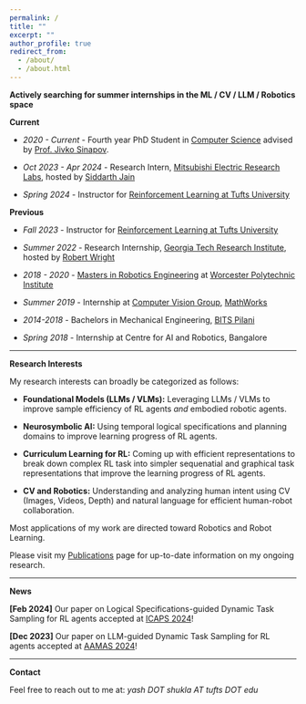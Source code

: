 ```yaml
---
permalink: /
title: ""
excerpt: ""
author_profile: true
redirect_from: 
  - /about/
  - /about.html
---
```


**Actively searching for summer internships in the ML / CV / LLM / Robotics space**


**Current**

- *2020 - Current* - Fourth year PhD Student in [Computer Science](https://engineering.tufts.edu/cs/) advised by [Prof. Jivko Sinapov](https://www.eecs.tufts.edu/~jsinapov/).

- *Oct 2023 - Apr 2024* - Research Intern, [Mitsubishi Electric Research Labs](https://www.merl.com/), hosted by [Siddarth Jain](https://www.merl.com/people/sjain)

- *Spring 2024* - Instructor for [Reinforcement Learning at Tufts University](http://www.cs.tufts.edu/comp/138/)

**Previous**

- *Fall 2023* - Instructor for [Reinforcement Learning at Tufts University](https://www.eecs.tufts.edu/~jsinapov/teaching/comp138_RL_Fall2023/)

- *Summer 2022* - Research Internship, [Georgia Tech Research Institute](https://gtri.gatech.edu/), hosted by [Robert Wright](https://scholar.google.com/citations?user=v89BX9oAAAAJ&hl=en)

- *2018 - 2020* - [Masters in Robotics Engineering](https://www.wpi.edu/academics/departments/robotics-engineering) at [Worcester Polytechnic Institute](https://www.wpi.edu/)

- *Summer 2019* - Internship at [Computer Vision Group](https://www.mathworks.com/products/computer-vision.html), [MathWorks](https://www.mathworks.com/)

- *2014-2018* - Bachelors in Mechanical Engineering, [BITS Pilani](https://www.bits-pilani.ac.in/) 

- *Spring 2018* - Internship at Centre for AI and Robotics, Bangalore

---


**Research Interests**

My research interests can broadly be categorized as follows:

- **Foundational Models (LLMs / VLMs):** Leveraging LLMs / VLMs to improve sample efficiency of RL agents _and_ embodied robotic agents.

- **Neurosymbolic AI:** Using temporal logical specifications and planning domains to improve learning progress of RL agents. 

- **Curriculum Learning for RL:** Coming up with efficient representations to break down complex RL task into simpler sequenatial and graphical task representations that improve the learning progress of RL agents.

- **CV and Robotics:** Understanding and analyzing human intent using CV (Images, Videos, Depth) and natural language for efficient human-robot collaboration.

Most applications of my work are directed toward Robotics and Robot Learning.

Please  visit my [Publications](https://yshukla.com//publications/) page for up-to-date information on my ongoing research.


---

**News**

**[Feb 2024]**  Our paper on Logical Specifications-guided Dynamic Task Sampling for RL agents accepted at [ICAPS 2024](https://icaps23.icaps-conference.org/)!

**[Dec 2023]**  Our paper on LLM-guided Dynamic Task Sampling for RL agents accepted at [AAMAS 2024](https://www.aamas2024-conference.auckland.ac.nz/)!

---
**Contact**

Feel free to reach out to me at: *yash DOT shukla AT tufts DOT edu*
